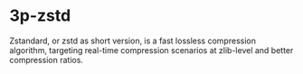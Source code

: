 # 3p-zstd

Zstandard, or zstd as short version, is a fast lossless compression algorithm, targeting real-time compression scenarios at zlib-level and better compression ratios.